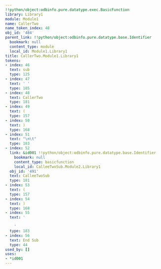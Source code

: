 ```yaml
---
!!python/object:odbinfo.pure.datatype.exec.BasicFunction
library: Library1
module: Module1
name: CallerTwo
name_token_index: 48
obj_id: '484'
parent_link: !!python/object:odbinfo.pure.datatype.base.Identifier
  bookmark: null
  content_type: module
  local_id: Module1.Library1
title: CallerTwo.Module1.Library1
tokens:
- index: 46
  text: sub
  type: 125
- index: 47
  text: ' '
  type: 185
- index: 48
  text: CallerTwo
  type: 181
- index: 49
  text: (
  type: 157
- index: 50
  text: )
  type: 168
- index: 51
  text: "\n\t"
  type: 183
- index: 52
  link: &id001 !!python/object:odbinfo.pure.datatype.base.Identifier
    bookmark: null
    content_type: basicfunction
    local_id: CalleeTwoSub.Module2.Library1
  obj_id: '491'
  text: CalleeTwoSub
  type: 181
- index: 53
  text: (
  type: 157
- index: 54
  text: )
  type: 168
- index: 55
  text: '

    '
  type: 183
- index: 56
  text: End Sub
  type: 44
used_by: []
uses:
- *id001
---
```

